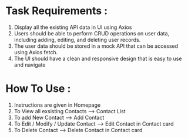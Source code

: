# Task Requirements :

1. Display all the existing API data in UI using Axios
2. Users should be able to perform CRUD operations on user data, including adding, editing, and deleting user records.
3. The user data should be stored in a mock API that can be accessed using Axios fetch.
4. The UI should have a clean and responsive design that is easy to use and navigate

# How To Use :

1. Instructions are given in Homepage
2. To View all exsisting Contacts --> Contact List
3. To add New Contact --> Add Contact
4. To Edit / Modify / Update Contact --> Edit Contact in Contact card
5. To Delete Contact --> Delete Contact in Contact card
